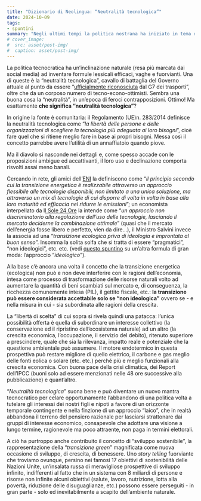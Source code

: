 ```yaml
---
title: "Dizionario di Neolingua: “Neutralità tecnologica”"
date: 2024-10-09
tags:
- spuntini
summary: "Negli ultimi tempi la politica nostrana ha iniziato in tema di energia a fare largo uso del termine “*neutralità tecnologica*”, una formula evocativa ed efficace quanto furbetta."
# cover_image:
#  src: asset/post-img/
#  caption: asset/post-img/
---
```


La politica tecnocratica ha un’inclinazione naturale (resa più marcata dai social media) ad inventare formule lessicali efficaci, vaghe e fuorvianti. Una di queste è la “neutralità tecnologica”, cavallo di battaglia del Governo attuale al punto da essere “[ufficialmente riconosciuta](https://www.ansa.it/sito/notizie/speciali/g7-italia/2024/04/14/g7-dei-trasporti-arriva-la-neutralita-tecnologica_9de09981-8752-4dae-9d5f-2817e5032b36.html) dal G7 dei trasporti”, oltre che da un corposo numero di tecno-econo-ottimisti. Sembra una buona cosa la “neutralità”, in un’epoca di feroci contrapposizioni. Ottimo\! Ma esattamente **che significa “neutralità tecnologica”**?

In origine la fonte è comunitaria: il Regolamento (UE)n. 283/2014 definisce la neutralità tecnologica come “*la libertà delle persone e delle organizzazioni di scegliere la tecnologia più adeguata ai loro bisogni*”, cioè fare quel che si ritiene meglio fare in base ai propri bisogni. Messa così il concetto parrebbe avere l’utilità di un annaffiatoio quando piove.

Ma il diavolo si nasconde nei dettagli e, come spesso accade con le proposizioni ambigue ed accattivanti, il loro uso e declinazione comporta risvolti assai meno banali.

Cercando in rete, gli amici dell’[ENI](https://www.eni.com/it-IT/visione/accesso-energia/neutralita-tecnologica.html) la definiscono come “*il principio secondo cui la transizione energetica è realizzabile attraverso un approccio flessibile alle tecnologie disponibili, non limitato a una unica soluzione, ma attraverso un mix di tecnologie di cui disporre di volta in volta in base alla loro maturità ed efficacia nel ridurre le emissioni*”; un economista interpellato da I[l Sole 24 Ore](https://www.ilsole24ore.com/art/auto-governo-punta-strada-neutralita-tecnologica-ecco-cosa-vuol-dire-AEGj1Z5C) la intende come “*un approccio non discriminatorio alla regolazione dell’uso delle tecnologie, lasciando il mercato deciderne la combinazione ottimale*” (quasi che il mercato dell’energia fosse libero e perfetto, vien da dire…), il Ministro Salvini invece la associa ad una “*transizione ecologica priva di ideologia e improntata al buon senso*”. Insomma la solita solfa che si tratta di essere “pragmatici”, “non ideologici”, etc. etc. (vedi [questo spuntino](https://resconda.it/articles/spuntini/il-notro-approccio-ideologico/) su un’altra formula di gran moda: l’approccio “*ideologico*”).

Alla base c’è ancora una volta il concetto che la transizione energetica (ecologica) non può e non deve interferire con le ragioni dell’economia, intesa come processo di trasformazione delle risorse naturali volto ad aumentare la quantità di beni scambiati sul mercato e, di conseguenza, la ricchezza comunemente intesa (PIL), il gettito fiscale, etc.: **la transizione può essere considerata accettabile solo se “non ideologica”** ovvero se \- e nella misura in cui \- sia subordinata alle ragioni della crescita.

La “libertà di scelta” di cui sopra si rivela quindi una patacca: l’unica possibilità offerta è quella di subordinare un interesse collettivo (la conservazione ed il ripristino dell’ecosistema naturale) ad un altro (la crescita economica, l’occupazione, il servizio del debito), ritenuto superiore a prescindere, quale che sia la rilevanza, impatto reale e potenziale che la questione ambientale può assumere. Il motore endotermico in questa prospettiva può restare migliore di quello elettrico, il carbone e gas meglio delle fonti eolica o solare (etc. etc.) perché più e meglio funzionali alla crescita economica. Con buona pace della crisi climatica, dei Report dell’IPCC (buoni solo ad essere menzionati nelle 48 ore successive alla pubblicazione) e quant’altro.

“*Neutralità tecnologica*” suona bene e può diventare un nuovo mantra tecnocratico per celare opportunamente l’abbandono di una politica volta a tutelare gli interessi dei nostri figli e nipoti a favore di un orizzonte temporale contingente e nella finzione di un approccio “laico”, che in realtà abbandona il terreno del pensiero razionale per lasciarsi strattonare dai gruppi di interesse economico, consapevole che adottare una visione a lungo termine, ragionevole ma poco attraente, non paga in termini elettorali.

A ciò ha purtroppo anche contribuito il concetto di “sviluppo sostenibile”, la rappresentazione della “*transizione green*” magnificata come nuova occasione di sviluppo, di crescita, di benessere. Uno *story telling* fuorviante che troviamo ovunque, persino nei famosi 17 obiettivi di sostenibilità delle Nazioni Unite, un’insalata russa di meravigliose prospettive di sviluppo infinito, indifferenti al fatto che in un sistema con 8 miliardi di persone e risorse non infinite alcuni obiettivi (salute, lavoro, nutrizione, lotta alla povertà, riduzione delle disuguaglianze, etc.) possono essere perseguiti \- in gran parte \- solo ed inevitabilmente a scapito dell’ambiente naturale.
    